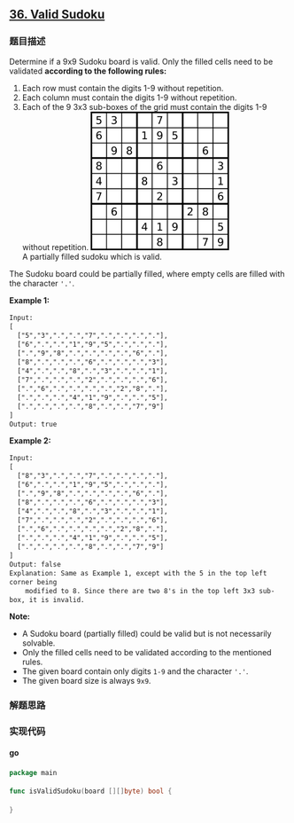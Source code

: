## [36. Valid Sudoku](https://leetcode.com/problems/valid-sudoku/)

### 题目描述
Determine if a 9x9 Sudoku board is valid. Only the filled cells need to be validated **according to the following rules:**

1. Each row must contain the digits 1-9 without repetition.
2. Each column must contain the digits 1-9 without repetition.
3. Each of the 9 3x3 sub-boxes of the grid must contain the digits 1-9 without repetition.
 ![](assets/250px-Sudoku-by-L2G-20050714.svg.png)   
A partially filled sudoku which is valid.

The Sudoku board could be partially filled, where empty cells are filled with the character `'.'`.

**Example 1:**
```
Input:
[
  ["5","3",".",".","7",".",".",".","."],
  ["6",".",".","1","9","5",".",".","."],
  [".","9","8",".",".",".",".","6","."],
  ["8",".",".",".","6",".",".",".","3"],
  ["4",".",".","8",".","3",".",".","1"],
  ["7",".",".",".","2",".",".",".","6"],
  [".","6",".",".",".",".","2","8","."],
  [".",".",".","4","1","9",".",".","5"],
  [".",".",".",".","8",".",".","7","9"]
]
Output: true
```

**Example 2:**
```
Input:
[
  ["8","3",".",".","7",".",".",".","."],
  ["6",".",".","1","9","5",".",".","."],
  [".","9","8",".",".",".",".","6","."],
  ["8",".",".",".","6",".",".",".","3"],
  ["4",".",".","8",".","3",".",".","1"],
  ["7",".",".",".","2",".",".",".","6"],
  [".","6",".",".",".",".","2","8","."],
  [".",".",".","4","1","9",".",".","5"],
  [".",".",".",".","8",".",".","7","9"]
]
Output: false
Explanation: Same as Example 1, except with the 5 in the top left corner being 
    modified to 8. Since there are two 8's in the top left 3x3 sub-box, it is invalid.
```
**Note:**

* A Sudoku board (partially filled) could be valid but is not necessarily solvable.
* Only the filled cells need to be validated according to the mentioned rules.
* The given board contain only digits `1-9` and the character `'.'`.
*   The given board size is always `9x9`.

### 解题思路



### 实现代码

#### go
```go
package main

func isValidSudoku(board [][]byte) bool {
    
}
```